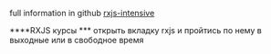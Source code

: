 full information in github [rxjs-intensive](https://github.com/flinkcstou/rxjs-intensive)


****RXJS курсы
*** открыть вкладку rxjs и пройтись по нему  в выходные или в свободное время
